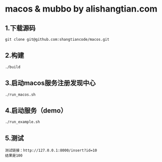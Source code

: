 # macos & mubbo by alishangtian.com

## 1.下载源码
    git clone git@github.com:shangtiancode/macos.git

## 2.构建
    ./build

## 3.启动macos服务注册发现中心

    ./run_macos.sh

## 4.启动服务（demo）

    ./run_example.sh

## 5.测试

    测试链接：http://127.0.0.1:8000/insert?id=10
    结果是100
